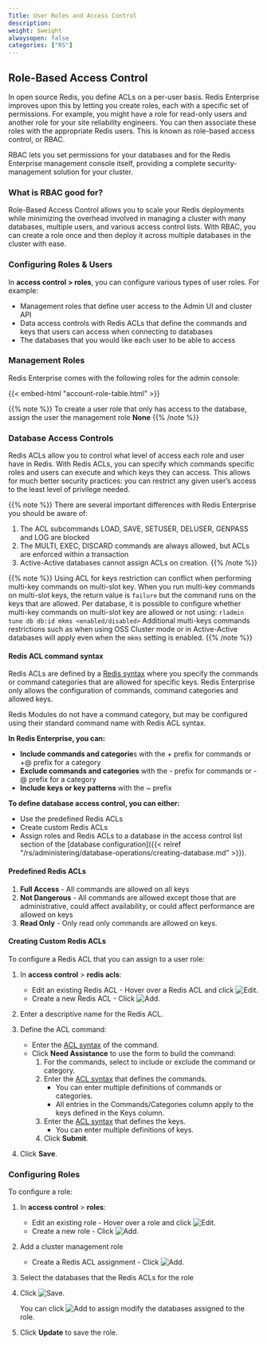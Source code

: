 ```yaml
---
Title: User Roles and Access Control
description:
weight: $weight
alwaysopen: false
categories: ["RS"]
---
```


## Role-Based Access Control

In open source Redis, you define ACLs on a per-user basis. Redis Enterprise improves upon this by letting you create roles, each with a specific set of permissions. For example, you might have a role for read-only users and another role for your site reliability engineers. You can then associate these roles with the appropriate Redis users. This is known as role-based access control, or RBAC.

RBAC lets you set permissions for your databases and for the Redis Enterprise management console itself, providing a complete security-management solution for your cluster. 

### What is RBAC good for?

Role-Based Access Control allows you to scale your Redis deployments while minimizing the overhead involved in managing a cluster with many databases, multiple users, and various access control lists. With RBAC, you can create a role once and then deploy it across multiple databases in the cluster with ease.

### Configuring Roles & Users

In **access control > roles**, you can configure various types of user roles. For example:

- Management roles that define user access to the Admin UI and cluster API
- Data access controls with Redis ACLs that define the commands and keys that users can access when connecting to databases
- The databases that you would like each user to be able to access

### Management Roles

Redis Enterprise comes with the following roles for the admin console:

{{< embed-html "account-role-table.html" >}}

{{% note %}}
To create a user role that only has access to the database, assign the user the management role **None**
{{% /note %}}

### Database Access Controls

Redis ACLs allow you to control what level of access each role and user have in Redis. With Redis ACLs, you can specify which commands specific roles and users can execute and which keys they can access. This allows for much better security practices: you can restrict any given user’s access to the least level of privilege needed.

{{% note %}}
There are several important differences with Redis Enterprise you should be aware of:

1. The ACL subcommands LOAD, SAVE, SETUSER, DELUSER, GENPASS and LOG are blocked
2. The MULTI, EXEC, DISCARD commands are always allowed, but ACLs are enforced within a transaction
3. Active-Active databases cannot assign ACLs on creation.
{{% /note %}}

{{% note %}}
Using ACL for keys restriction can conflict when performing multi-key commands on multi-slot key. 
When you run multi-key commands on multi-slot keys, the return value is `failure` but the command runs on the keys that are allowed.
Per database, it is possible to configure whether multi-key commands on multi-slot key are allowed or not using:
`rladmin tune db db:id mkms <enabled/disabled>`
Additional multi-keys commands restrictions such as when using OSS Cluster mode or in Active-Active databases will apply even when the `mkms` setting is enabled.
{{% /note %}}

#### Redis ACL command syntax

Redis ACLs are defined by a [Redis syntax](https://redis.io/topics/acl#acl-rules) where you specify the commands or command categories that are allowed for specific keys. Redis Enterprise only allows the configuration of commands, command categories and allowed keys. 

Redis Modules do not have a command category, but may be configured using their standard command name with Redis ACL syntax.

**In Redis Enterprise, you can:**

- **Include commands and categorie**s with the + prefix for commands or +@ prefix for a category
- **Exclude commands and categories** with the - prefix for commands or -@ prefix for a category
- **Include keys or key patterns** with the ~ prefix

**To define database access control, you can either:**

- Use the predefined Redis ACLs
- Create custom Redis ACLs
- Assign roles and Redis ACLs to a database in the access control list section of the [database configuration]({{< relref "/rs/administering/database-operations/creating-database.md" >}}).

#### Predefined Redis ACLs

1. **Full Access** - All commands are allowed on all keys
2. **Not Dangerous** - All commands are allowed except those that are administrative, could affect availability, or could affect performance are allowed on keys
3. **Read Only** - Only read only commands are allowed on keys.

#### Creating Custom Redis ACLs

To configure a Redis ACL that you can assign to a user role:

1. In **access control** > **redis acls**:
    - Edit an existing Redis ACL - Hover over a Redis ACL and click ![Edit](/images/rc/icon_edit.png#no-click "Edit").
    - Create a new Redis ACL - Click ![Add](/images/rs/icon_add.png#no-click "Add").
1. Enter a descriptive name for the Redis ACL.
1. Define the ACL command:
    - Enter the [ACL syntax](https://redis.io/topics/acl#acl-rules) of the command.
    - Click **Need Assistance** to use the form to build the command:
        1. For the commands, select to include or exclude the command or category.
        1. Enter the [ACL syntax](https://redis.io/topics/acl#acl-rules) that defines the commands.
            - You can enter multiple definitions of commands or categories.
            - All entries in the Commands/Categories column apply to the keys defined in the Keys column.
        1. Enter the [ACL syntax](https://redis.io/topics/acl#acl-rules) that defines the keys.
            - You can enter multiple definitions of keys.
        1. Click **Submit**.
        
1. Click **Save**.

### Configuring Roles

To configure a role:

1. In **access control** > **roles**:
    - Edit an existing role - Hover over a role and click ![Edit](/images/rc/icon_edit.png#no-click "Edit").
    - Create a new role - Click ![Add](/images/rs/icon_add.png#no-click "Add").
1. Add a cluster management role
    - Create a Redis ACL assignment - Click ![Add](/images/rs/icon_add.png#no-click "Add").
1. Select the databases that the Redis ACLs for the role
1. Click ![Save](/images/rs/icon_save.png#no-click "Save").

    You can click ![Add](/images/rs/icon_add.png#no-click "Add") to assign modify the databases assigned to the role.

1. Click **Update** to save the role.


